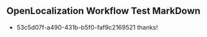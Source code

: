 ## OpenLocalization Workflow Test MarkDown
* 53c5d07f-a490-431b-b5f0-faf9c2169521 thanks!

<!--HONumber=Aug16_HO3-->


